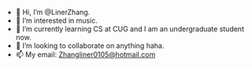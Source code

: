 - 👋 Hi, I’m @LinerZhang.
- 👀 I’m interested in music.
- 🌱 I’m currently learning CS at CUG and I am an undergraduate student now.
- 💞️ I’m looking to collaborate on anything haha.
- 📫 My email: Zhangliner0105@hotmail.com

<!---
LinerZhang/LinerZhang is a ✨ special ✨ repository because its `README.md` (this file) appears on your GitHub profile.
You can click the Preview link to take a look at your changes.
--->
